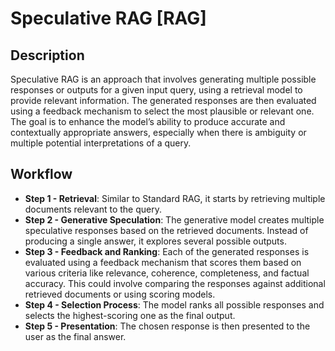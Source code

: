 # Speculative RAG [RAG]

## Description

Speculative RAG is an approach that involves generating multiple possible responses or outputs for a given input query, using a retrieval model to provide relevant information.
The generated responses are then evaluated using a feedback mechanism to select the most plausible or relevant one.
The goal is to enhance the model’s ability to produce accurate and contextually appropriate answers, especially when there is ambiguity or multiple potential interpretations of a query.

## Workflow

- **Step 1 - Retrieval**: Similar to Standard RAG, it starts by retrieving multiple documents relevant to the query.
- **Step 2 - Generative Speculation**: The generative model creates multiple speculative responses based on the retrieved documents. Instead of producing a single answer, it explores several possible outputs.
- **Step 3 - Feedback and Ranking**: Each of the generated responses is evaluated using a feedback mechanism that scores them based on various criteria like relevance, coherence, completeness, and factual accuracy. This could involve comparing the responses against additional retrieved documents or using scoring models.
- **Step 4 - Selection Process**: The model ranks all possible responses and selects the highest-scoring one as the final output.
- **Step 5 - Presentation**: The chosen response is then presented to the user as the final answer.
